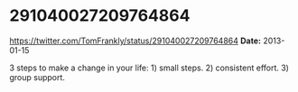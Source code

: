# 291040027209764864
https://twitter.com/TomFrankly/status/291040027209764864
**Date:** 2013-01-15

3 steps to make a change in your life: 1) small steps. 2) consistent effort. 3) group support.
